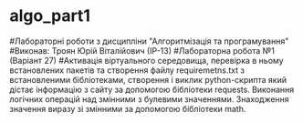 # algo_part1
#Лабораторні роботи з дисципліни "Алгоритмізація та програмування"
#Виконав: Троян Юрій Віталійович (ІР-13)
#Лабораторна робота №1 (Варіант 27)
#Активація віртуального середовища, перевірка в ньому встановлених пакетів та створення файлу requiremetns.txt з встановленими бібліотеками, створення і виклик python-скрипта який дістає інформацію з сайту за допомогою бібліотеки requests. Виконання логічних операцій над змінними з булевими значеннями. Знаходження значення виразу зі змінними за допомогою бібліотеки math.
